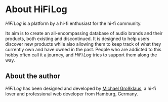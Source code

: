 # About HiFi&hairsp;Log

_HiFi&hairsp;Log_ is a platform by a hi-fi enthusiast for the hi-fi community.

Its aim is to create an all-encompassing database of audio brands and their products, both existing and discontinued.
It is designed to help users discover new products while also allowing them to keep track of what they currently own and have owned in the past. People who are addicted to this hobby often call it a journey, and _HiFi&thinsp;Log_ tries to support them along the way.

## About the author

_HiFi&hairsp;Log_ has been designed and developed by [Michael Großklaus](https://www.mgrossklaus.de), a hi-fi lover and professional web developer from Hamburg, Germany.

